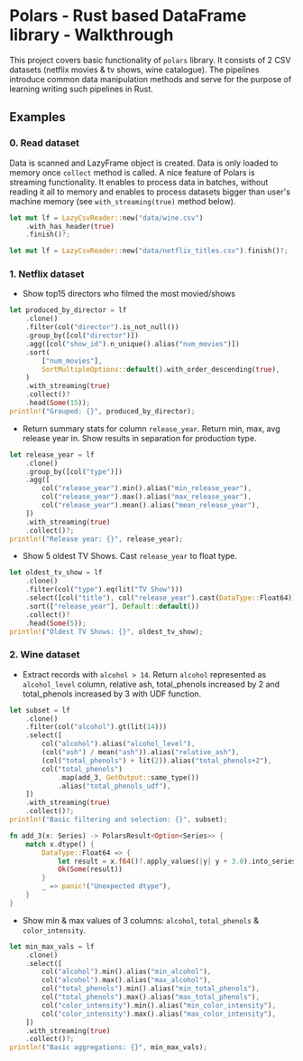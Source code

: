 # Polars - Rust based DataFrame library - Walkthrough

This project covers basic functionality of `polars` library. It consists of 2 CSV datasets
(netflix movies & tv shows, wine catalogue). The pipelines introduce common data manipulation 
methods and serve for the purpose of learning writing such pipelines in Rust. 

## Examples
### 0. Read dataset
Data is scanned and LazyFrame object is created. Data is only loaded to memory once `collect` method is called.
A nice feature of Polars is streaming functionality. It enables to process data in batches, without 
reading it all to memory and enables to process datasets bigger than user's machine memory (see 
`with_streaming(true)` method below).
```rust
let mut lf = LazyCsvReader::new("data/wine.csv")
    .with_has_header(true)
    .finish()?;

let mut lf = LazyCsvReader::new("data/netflix_titles.csv").finish()?;
```

### 1. Netflix dataset
- Show top15 directors who filmed the most movied/shows
```rust
let produced_by_director = lf
    .clone()
    .filter(col("director").is_not_null())
    .group_by([col("director")])
    .agg([col("show_id").n_unique().alias("num_movies")])
    .sort(
        ["num_movies"],
        SortMultipleOptions::default().with_order_descending(true),
    )
    .with_streaming(true)
    .collect()?
    .head(Some(15));
println!("Grouped: {}", produced_by_director);
```

- Return summary stats for column `release_year`. Return min, max, avg release year in. Show results in 
separation for production type.
```rust
let release_year = lf
    .clone()
    .group_by([col("type")])
    .agg([
        col("release_year").min().alias("min_release_year"),
        col("release_year").max().alias("max_release_year"),
        col("release_year").mean().alias("mean_release_year"),
    ])
    .with_streaming(true)
    .collect()?;
println!("Release year: {}", release_year);
```

- Show 5 oldest TV Shows. Cast `release_year` to float type.
```rust
let oldest_tv_show = lf
    .clone()
    .filter(col("type").eq(lit("TV Show")))
    .select([col("title"), col("release_year").cast(DataType::Float64)])
    .sort(["release_year"], Default::default())
    .collect()?
    .head(Some(5));
println!("Oldest TV Shows: {}", oldest_tv_show);
```

### 2. Wine dataset
- Extract records with `alcohol > 14`. Return `alcohol` represented as `alcohol_level` column, relative ash,
total_phenols increased by 2 and total_phenols increased by 3 with UDF function.
```rust
let subset = lf
    .clone()
    .filter(col("alcohol").gt(lit(14)))
    .select([
        col("alcohol").alias("alcohol_level"),
        (col("ash") / mean("ash")).alias("relative_ash"),
        (col("total_phenols") + lit(2)).alias("total_phenols+2"),
        col("total_phenols")
            .map(add_3, GetOutput::same_type())
            .alias("total_phenols_udf"),
    ])
    .with_streaming(true)
    .collect()?;
println!("Basic filtering and selection: {}", subset);

fn add_3(x: Series) -> PolarsResult<Option<Series>> {
    match x.dtype() {
        DataType::Float64 => {
            let result = x.f64()?.apply_values(|y| y + 3.0).into_series();
            Ok(Some(result))
        }
        _ => panic!("Unexpected dtype"),
    }
}
```

- Show min & max values of 3 columns: `alcohol`, `total_phenols` & `color_intensity`.
```rust
let min_max_vals = lf
    .clone()
    .select([
        col("alcohol").min().alias("min_alcohol"),
        col("alcohol").max().alias("max_alcohol"),
        col("total_phenols").min().alias("min_total_phenols"),
        col("total_phenols").max().alias("max_total_phenols"),
        col("color_intensity").min().alias("min_color_intensity"),
        col("color_intensity").max().alias("max_color_intensity"),
    ])
    .with_streaming(true)
    .collect()?;
println!("Basic aggregations: {}", min_max_vals);
```

